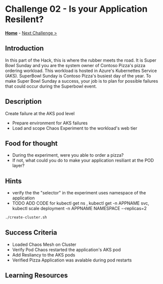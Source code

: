 # Challenge 02 - Is your Application Resilent?

**[Home](../README.md)** - [Next Challenge >](./Challenge-02.md)

## Introduction

In this part of the Hack, this is where the rubber meets the road. It is Super Bowl Sunday and you are the system owner of Contoso Pizza's pizza ordering workload. This workload is hosted in Azure's Kubernettes Service (AKS). 
SuperBowl Sunday is Contoso Pizza's busiest day of the year. 
To make Super Bowl Sunday a success, your job is to plan for possible failures that could occur during the Superbowl event.  
 

## Description

Create failure at the AKS pod level

- Prepare environment for AKS failures 
- Load and scope Chaos Experiment to the workload's web tier

## Food for thought

- During the experiment, were you able to order a pizza? 
- If not, what could you do to make your application resiliant at the POD layer?  

## Hints

- verify the the "selector" in the experiment uses namespace of the application
-  TODO ADD CODE for kubectl get ns , kubectl get -n APPNAME svc, kubectl scale deployment -n APPNAME NAMESPACE --replicas=2

```bash
./create-cluster.sh

```

## Success Criteria

- Loaded Chaos Mesh on Cluster
- Verify Pod Chaos restarted the application's AKS pod
- Add Resliancy to the AKS pods
- Verified Pizza Application was avalable during pod restarts

## Learning Resources


